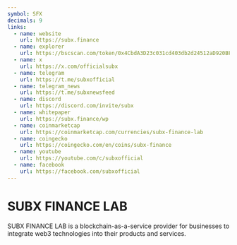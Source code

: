 ```yaml
---
symbol: SFX
decimals: 9
links:
  - name: website
    url: https://subx.finance
  - name: explorer
    url: https://bscscan.com/token/0x4CbdA3D23c031cd403db2d24512aD920BF22f205
  - name: x
    url: https://x.com/officialsubx
  - name: telegram
    url: https://t.me/subxofficial
  - name: telegram_news
    url: https://t.me/subxnewsfeed
  - name: discord
    url: https://discord.com/invite/subx
  - name: whitepaper
    url: https://subx.finance/wp
  - name: coinmarketcap
    url: https://coinmarketcap.com/currencies/subx-finance-lab
  - name: coingecko
    url: https://coingecko.com/en/coins/subx-finance
  - name: youtube
    url: https://youtube.com/c/subxofficial
  - name: facebook
    url: https://facebook.com/subxofficial
---
```


# SUBX FINANCE LAB

SUBX FINANCE LAB is a blockchain-as-a-service provider for businesses to integrate web3 technologies into their products and services.
